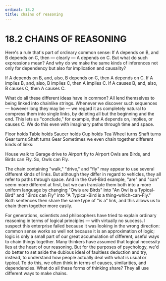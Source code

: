 ```yaml
---
ordinal: 18.2
title: chains of reasoning
---
```


# 18.2 CHAINS OF REASONING

Here's a rule that's part of ordinary common sense: If A depends on B, and B depends on C, then &mdash; clearly &mdash; A depends on C. But what do such expressions mean? And why do we make the same kinds of inferences not only for dependency but also for implication and causality?

If A depends on B, and, also, B depends on C, then A depends on C. If A implies B, and, also, B implies C, then A implies C. If A causes B, and, also, B causes C, then A causes C.

What do all these different ideas have in common? All lend themselves to being linked into chainlike strings. Whenever we discover such sequences &mdash; however long they may be &mdash; we regard it as completely natural to compress them into single links, by deleting all but the beginning and the end. This lets us "conclude," for example, that A depends on, implies, or causes C. We do this even with imaginary paths through time and space.

Floor holds Table holds Saucer holds Cup holds Tea Wheel turns Shaft turns Gear turns Shaft turns Gear Sometimes we even chain together different kinds of links:

House walk to Garage drive to Airport fly to Airport Owls are Birds, and Birds can Fly. So, Owls can Fly.

The chain containing "walk," "drive," and "fly" may appear to use several different kinds of links. But although they differ in regard to vehicles, they all refer to paths through space. And in the Owl-Bird example, "are" and "can" seem more different at first, but we can translate them both into a more uniform language by changing "Owls are Birds" into "An Owl is a Typical-Bird" and "Birds can Fly" into "A Typical-Bird is a thing-which-can-Fly." Both sentences then share the same type of "is a" link, and this allows us to chain them together more easily.

For generations, scientists and philosophers have tried to explain ordinary reasoning in terms of logical principles &mdash; with virtually no success. I suspect this enterprise failed because it was looking in the wrong direction: common sense works so well not because it is an approximation of logic; logic is only a small part of our great accumulation of different, useful ways to chain things together. Many thinkers have assumed that logical necessity lies at the heart of our reasoning. But for the purposes of psychology, we'd do better to set aside the dubious ideal of faultless deduction and try, instead, to understand how people actually deal with what is usual or typical. To do this, we often think in terms of causes, similarities, and dependencies. What do all these forms of thinking share? They all use different ways to make chains.
